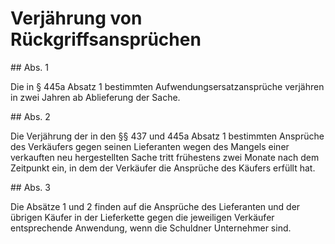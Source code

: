 # Verjährung von Rückgriffsansprüchen



\#\# Abs. 1

 Die in § 445a Absatz 1 bestimmten Aufwendungsersatzansprüche verjähren in zwei Jahren ab Ablieferung der Sache.

\#\# Abs. 2

 Die Verjährung der in den §§ 437 und 445a Absatz 1 bestimmten Ansprüche des Verkäufers gegen seinen Lieferanten wegen des Mangels einer verkauften neu hergestellten Sache tritt frühestens zwei Monate nach dem Zeitpunkt ein, in dem der Verkäufer die Ansprüche des Käufers erfüllt hat.

\#\# Abs. 3

 Die Absätze 1 und 2 finden auf die Ansprüche des Lieferanten und der übrigen Käufer in der Lieferkette gegen die jeweiligen Verkäufer entsprechende Anwendung, wenn die Schuldner Unternehmer sind. 

